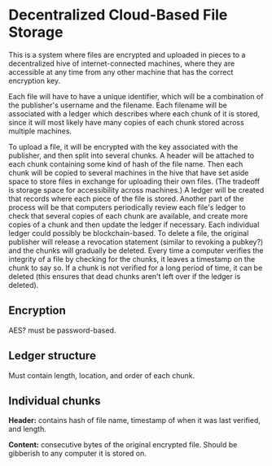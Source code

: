 # Decentralized Cloud-Based File Storage

This is a system where files are encrypted and uploaded in pieces to a decentralized hive of internet-connected machines, where they are accessible at any time from any other machine that has the correct encryption key.

Each file will have to have a unique identifier, which will be a combination of the publisher's username and the filename. Each filename will be associated with a ledger which describes where each chunk of it is stored, since it will most likely have many copies of each chunk stored across multiple machines.

To upload a file, it will be encrypted with the key associated with the publisher, and then split into several chunks. A header will be attached to each chunk containing some kind of hash of the file name. Then each chunk will be copied to several machines in the hive that have set aside space to store files in exchange for uploading their own files. (The tradeoff is storage space for accessibility across machines.) A ledger will be created that records where each piece of the file is stored. Another part of the process will be that computers periodically review each file's ledger to check that several copies of each chunk are available, and create more copies of a chunk and then update the ledger if necessary. Each individual ledger could possibly be blockchain-based. To delete a file, the original publisher will release a revocation statement (similar to revoking a pubkey?) and the chunks will gradually be deleted. Every time a computer verifies the integrity of a file by checking for the chunks, it leaves a timestamp on the chunk to say so. If a chunk is not verified for a long period of time, it can be deleted (this ensures that dead chunks aren't left over if the ledger is deleted).

## Encryption

AES? must be password-based.

## Ledger structure

Must contain length, location, and order of each chunk.

## Individual chunks

**Header:** contains hash of file name, timestamp of when it was last verified, and length.

**Content:** consecutive bytes of the original encrypted file. Should be gibberish to any computer it is stored on.